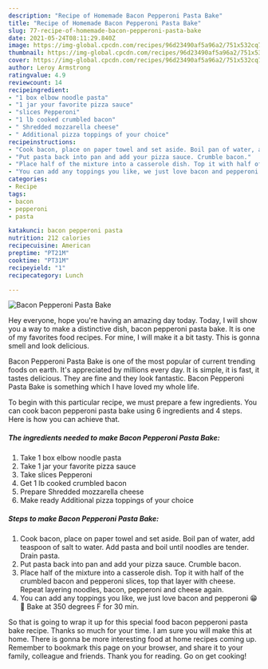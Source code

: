 ```yaml
---
description: "Recipe of Homemade Bacon Pepperoni Pasta Bake"
title: "Recipe of Homemade Bacon Pepperoni Pasta Bake"
slug: 77-recipe-of-homemade-bacon-pepperoni-pasta-bake
date: 2021-05-24T08:11:29.840Z
image: https://img-global.cpcdn.com/recipes/96d23490af5a96a2/751x532cq70/bacon-pepperoni-pasta-bake-recipe-main-photo.jpg
thumbnail: https://img-global.cpcdn.com/recipes/96d23490af5a96a2/751x532cq70/bacon-pepperoni-pasta-bake-recipe-main-photo.jpg
cover: https://img-global.cpcdn.com/recipes/96d23490af5a96a2/751x532cq70/bacon-pepperoni-pasta-bake-recipe-main-photo.jpg
author: Leroy Armstrong
ratingvalue: 4.9
reviewcount: 14
recipeingredient:
- "1 box elbow noodle pasta"
- "1 jar your favorite pizza sauce"
- "slices Pepperoni"
- "1 lb cooked crumbled bacon"
- " Shredded mozzarella cheese"
- " Additional pizza toppings of your choice"
recipeinstructions:
- "Cook bacon, place on paper towel and set aside. Boil pan of water, add teaspoon of salt to water. Add pasta and boil until noodles are tender. Drain pasta."
- "Put pasta back into pan and add your pizza sauce. Crumble bacon."
- "Place half of the mixture into a casserole dish. Top it with half of the crumbled bacon and pepperoni slices, top that layer with cheese. Repeat layering noodles, bacon, pepperoni and cheese again."
- "You can add any toppings you like, we just love bacon and pepperoni 😁🥓 Bake at 350 degrees F for 30 min."
categories:
- Recipe
tags:
- bacon
- pepperoni
- pasta

katakunci: bacon pepperoni pasta 
nutrition: 212 calories
recipecuisine: American
preptime: "PT21M"
cooktime: "PT31M"
recipeyield: "1"
recipecategory: Lunch

---
```



![Bacon Pepperoni Pasta Bake](https://img-global.cpcdn.com/recipes/96d23490af5a96a2/751x532cq70/bacon-pepperoni-pasta-bake-recipe-main-photo.jpg)

Hey everyone, hope you're having an amazing day today. Today, I will show you a way to make a distinctive dish, bacon pepperoni pasta bake. It is one of my favorites food recipes. For mine, I will make it a bit tasty. This is gonna smell and look delicious.



Bacon Pepperoni Pasta Bake is one of the most popular of current trending foods on earth. It's appreciated by millions every day. It is simple, it is fast, it tastes delicious. They are fine and they look fantastic. Bacon Pepperoni Pasta Bake is something which I have loved my whole life.


To begin with this particular recipe, we must prepare a few ingredients. You can cook bacon pepperoni pasta bake using 6 ingredients and 4 steps. Here is how you can achieve that.

<!--inarticleads1-->

##### The ingredients needed to make Bacon Pepperoni Pasta Bake:

1. Take 1 box elbow noodle pasta
1. Take 1 jar your favorite pizza sauce
1. Take slices Pepperoni
1. Get 1 lb cooked crumbled bacon
1. Prepare  Shredded mozzarella cheese
1. Make ready  Additional pizza toppings of your choice




<!--inarticleads2-->

##### Steps to make Bacon Pepperoni Pasta Bake:

1. Cook bacon, place on paper towel and set aside. Boil pan of water, add teaspoon of salt to water. Add pasta and boil until noodles are tender. Drain pasta.
1. Put pasta back into pan and add your pizza sauce. Crumble bacon.
1. Place half of the mixture into a casserole dish. Top it with half of the crumbled bacon and pepperoni slices, top that layer with cheese. Repeat layering noodles, bacon, pepperoni and cheese again.
1. You can add any toppings you like, we just love bacon and pepperoni 😁🥓 Bake at 350 degrees F for 30 min.




So that is going to wrap it up for this special food bacon pepperoni pasta bake recipe. Thanks so much for your time. I am sure you will make this at home. There is gonna be more interesting food at home recipes coming up. Remember to bookmark this page on your browser, and share it to your family, colleague and friends. Thank you for reading. Go on get cooking!
